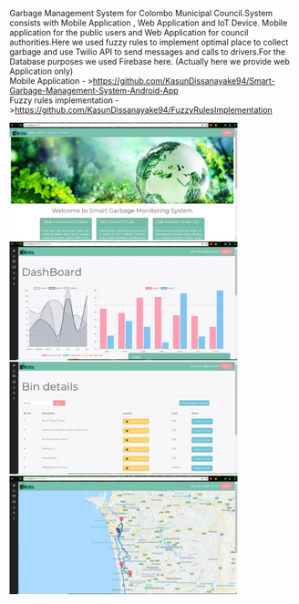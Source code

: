 Garbage Management System for Colombo Municipal Council.System consists with Mobile Application , Web Application and IoT Device.
Mobile application for the public users and Web Application for council authorities.Here we used fuzzy rules to implement optimal place to collect garbage and use Twilio API to send messages and calls to drivers.For the Database purposes we used Firebase here. (Actually here we provide web Application only)
<br>
Mobile Application - >https://github.com/KasunDissanayake94/Smart-Garbage-Management-System-Android-App
<br>
Fuzzy rules implementation - >https://github.com/KasunDissanayake94/FuzzyRulesImplementation
<br>
<p float="left">
  <img src="https://github.com/KasunDissanayake94/mrbin/blob/master/homepage.JPG" width="400"/>
  <img src="https://github.com/KasunDissanayake94/mrbin/blob/master/DashboardActivity.JPG" width="400"  /> 
  <img src="https://github.com/KasunDissanayake94/mrbin/blob/master/filledbinsActivity.JPG" width="400" />
  <img src="https://github.com/KasunDissanayake94/mrbin/blob/master/mapActivityJPG.JPG" width="400" />
  
</p>
